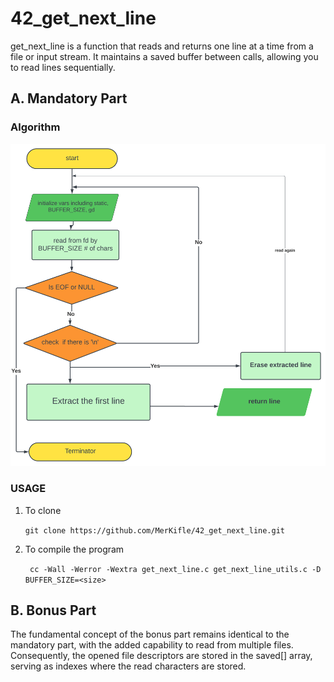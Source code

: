 # 42_get_next_line
get_next_line is a function that reads and returns one line at a time from a file or input stream. It maintains a saved buffer between calls, allowing you to read lines sequentially.

## A. Mandatory Part

  ### Algorithm

  ![Algorithm Diagram](algorithm.svg)
  
  ### USAGE
  1. To clone

     `git clone https://github.com/MerKifle/42_get_next_line.git`
  
  3. To compile the program
  
     `  cc -Wall -Werror -Wextra get_next_line.c get_next_line_utils.c -D BUFFER_SIZE=<size>  `

## B. Bonus Part
The fundamental concept of the bonus part remains identical to the mandatory part, with the added capability to read from multiple files. Consequently, the opened file descriptors are stored in the saved[] array, serving as indexes where the read characters are stored.
